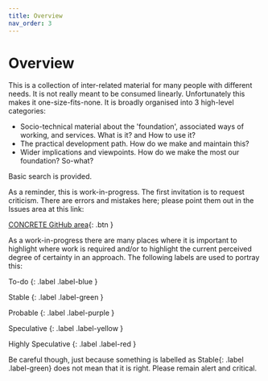 ```yaml
---
title: Overview
nav_order: 3
---
```


# Overview

This is a collection of inter-related material for many people with different needs.  It is not really meant to be consumed linearly.  Unfortunately this makes it one-size-fits-none.  It is broadly organised into 3 high-level categories:

-   Socio-technical material about the 'foundation', associated ways of working, and services.  What is it? and How to use it?
-   The practical development path.  How do we make and maintain this?
-   Wider implications and viewpoints. How do we make the most our foundation? So-what?

Basic search is provided.

As a reminder, this is work-in-progress.  The first invitation is to request criticism. There are errors and mistakes here; please point them out in the Issues area at this link:

[CONCRETE GitHub area](https://github.com/BigMassive/CONCRETE){: .btn }


As a work-in-progress there are many places where it is important to highlight where work is required and/or to highlight the current perceived degree of certainty in an approach.  The following labels are used to portray this:

To-do
{: .label .label-blue }

Stable
{: .label .label-green }

Probable
{: .label .label-purple }

Speculative
{: .label .label-yellow }

Highly Speculative
{: .label .label-red }

Be careful though, just because something is labelled as <span>Stable</span>{: .label .label-green} does not mean that it is right.  Please remain alert and critical.
